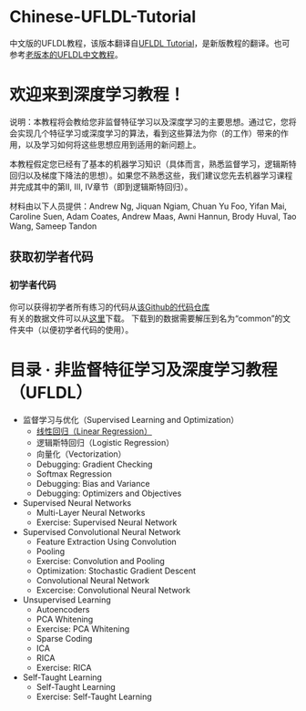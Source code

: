 # Chinese-UFLDL-Tutorial
中文版的UFLDL教程，该版本翻译自<a href="http://deeplearning.stanford.edu/tutorial/">UFLDL Tutorial</a>，是新版教程的翻译。也可参考<a href="http://ufldl.stanford.edu/wiki/index.php/UFLDL_Tutorial">老版本的UFLDL中文教程</a>。  
# 欢迎来到深度学习教程！  
说明：本教程将会教给您非监督特征学习以及深度学习的主要思想。通过它，您将会实现几个特征学习或深度学习的算法，看到这些算法为你（的工作）带来的作用，以及学习如何将这些思想应用到适用的新问题上。  

本教程假定您已经有了基本的机器学习知识（具体而言，熟悉监督学习，逻辑斯特回归以及梯度下降法的思想）。如果您不熟悉这些，我们建议您先去机器学习课程并完成其中的第II, III, IV章节（即到逻辑斯特回归）。  

材料由以下人员提供：Andrew Ng, Jiquan Ngiam, Chuan Yu Foo, Yifan Mai, Caroline Suen, Adam Coates, Andrew Maas, Awni Hannun, Brody Huval, Tao Wang, Sameep Tandon  
## 获取初学者代码  
### 初学者代码  
你可以获得初学者所有练习的代码从<a href="https://github.com/amaas/stanford_dl_ex">该Github的代码仓库</a>  
有关的数据文件可以从<a href="http://ai.stanford.edu/~amaas/data/data.zip">这里</a>下载。 下载到的数据需要解压到名为“common”的文件夹中（以便初学者代码的使用）。  
# 目录 · 非监督特征学习及深度学习教程（UFLDL）  
* 监督学习与优化（Supervised Learning and Optimization）  
  *  <a href="./监督学习和优化（Supervised Learning and Optimization）/线性回归（Linear Regression）.md">线性回归（Linear Regression）</a>  
  *  逻辑斯特回归（Logistic Regression）
  *  向量化（Vectorization）
  *  Debugging: Gradient Checking
  *  Softmax Regression
  *  Debugging: Bias and Variance
  *  Debugging: Optimizers and Objectives
* Supervised Neural Networks
  * Multi-Layer Neural Networks
  * Exercise: Supervised Neural Network
* Supervised Convolutional Neural Network
  * Feature Extraction Using Convolution
  * Pooling
  * Exercise: Convolution and Pooling
  * Optimization: Stochastic Gradient Descent
  * Convolutional Neural Network
  * Excercise: Convolutional Neural Network
* Unsupervised Learning
  * Autoencoders
  * PCA Whitening
  * Exercise: PCA Whitening
  * Sparse Coding
  * ICA
  * RICA
  * Exercise: RICA
* Self-Taught Learning
  * Self-Taught Learning
  * Exercise: Self-Taught Learning